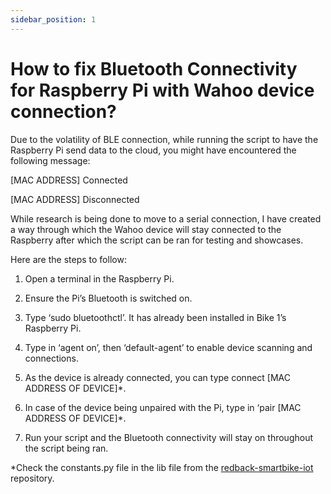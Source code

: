 ```yaml
---
sidebar_position: 1
---
```

 # How to fix Bluetooth Connectivity for Raspberry Pi with Wahoo device connection?

Due to the volatility of BLE connection, while running the script to have the Raspberry Pi send data to the cloud, you might have encountered the following message:

[MAC ADDRESS] Connected

[MAC ADDRESS] Disconnected

While research is being done to move to a serial connection, I have created a way through which the Wahoo device will stay connected to the Raspberry after which the script can be ran for testing and showcases.

Here are the steps to follow:

1) Open a terminal in the Raspberry Pi.


1) Ensure the Pi’s Bluetooth is switched on.
1) Type ‘sudo bluetoothctl’. It has already been installed in Bike 1’s Raspberry Pi.

1) Type in ‘agent on’, then ‘default-agent’ to enable device scanning and connections.
1) As the device is already connected, you can type connect [MAC ADDRESS OF DEVICE]\*.
1) In case of the device being unpaired with the Pi, type in ‘pair [MAC ADDRESS OF DEVICE]\*.
1) Run your script and the Bluetooth connectivity will stay on throughout the script being ran.

\*Check the constants.py file in the lib file from the [redback-smartbike-iot](https://github.com/Redback-Operations/redback-smartbike-iot) repository.
